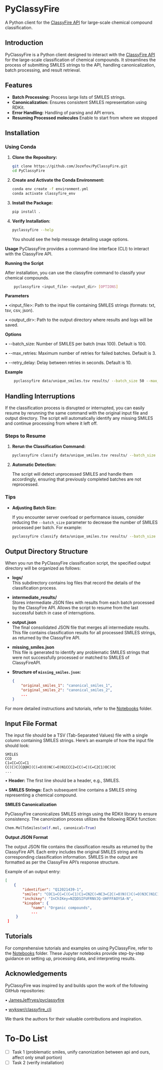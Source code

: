 # PyClassyFire

A Python client for the [ClassyFire API](http://classyfire.wishartlab.com/) for large-scale chemical compound classification.

## Introduction

PyClassyFire is a Python client designed to interact with the [ClassyFire API](http://classyfire.wishartlab.com/) for the large-scale classification of chemical compounds. It streamlines the process of submitting SMILES strings to the API, handling canonicalization, batch processing, and result retrieval.

## Features

- **Batch Processing:** Process large lists of SMILES strings.
- **Canonicalization:** Ensures consistent SMILES representation using RDKit.
- **Error Handling:** Handling of parsing and API errors.
- **Resuming Processed molecules** Enable to start from where we stopped


## Installation

### Using Conda

1. **Clone the Repository:**

   ```bash
   git clone https://github.com/Jozefov/PyClassyFire.git
   cd PyClassyFire
	```
2.  **Create and Activate the Conda Environment:**
	```bash
	conda env create -f environment.yml
	conda activate classyfire_env
	```
 3. **Install the Package:**
	```bash
	pip install .
	```
4. **Verify Installation:**
    ```bash
	pyclassyfire --help
	```
    You should see the help message detailing usage options.

**Usage**
PyClassyFire provides a command-line interface (CLI) to interact with the ClassyFire API.

**Running the Script**

After installation, you can use the classyfire command to classify your chemical compounds.

```bash
	pyclassyfire <input_file> <output_dir> [OPTIONS]
```

**Parameters**

•  <input_file>: Path to the input file containing SMILES strings (formats: txt, tsv, csv, json).

•  <output_dir>: Path to the output directory where results and logs will be saved.

  

**Options**

•  --batch_size: Number of SMILES per batch (max 100). Default is 100.

•  --max_retries: Maximum number of retries for failed batches. Default is 3.

•  --retry_delay: Delay between retries in seconds. Default is 10.

**Example**

```bash
	pyclassyfire data/unique_smiles.tsv results/ --batch_size 50 --max_retries 5 --retry_delay 15
```

## Handling Interruptions

If the classification process is disrupted or interrupted, you can easily resume by rerunning the same command with the original input file and output directory. The script will automatically identify any missing SMILES and continue processing from where it left off.

### Steps to Resume

1. **Rerun the Classification Command:**

    ```bash
    pyclassyfire classify data/unique_smiles.tsv results/ --batch_size 50 --max_retries 5 --retry_delay 15
    ```

2. **Automatic Detection:**

    The script will detect unprocessed SMILES and handle them accordingly, ensuring that previously completed batches are not reprocessed.

### Tips

- **Adjusting Batch Size:**

    If you encounter server overload or performance issues, consider reducing the `--batch_size` parameter to decrease the number of SMILES processed per batch. For example:

    ```bash
    pyclassyfire classify data/unique_smiles.tsv results/ --batch_size 25 --max_retries 5 --retry_delay 15
    ```

## Output Directory Structure

When you run the PyClassyFire classification script, the specified output directory will be organized as follows:

- **logs/**  
  This subdirectory contains log files that record the details of the classification process.


- **intermediate_results/**  
  Stores intermediate JSON files with results from each batch processed by the ClassyFire API.  Allows the script to resume from the last successful batch in case of interruptions.


- **output.json**  
  The final consolidated JSON file that merges all intermediate results. This file contains classification results for all processed SMILES strings, as returned by the ClassyFire API.


- **missing_smiles.json**  
  This file is generated to identify any problematic SMILES strings that were not successfully processed or matched to SMILES of ClassyFireAPI.  
  
- **Structure of `missing_smiles.json`:**
  
  ```json
  {
      "original_smiles_1": "canonical_smiles_1",
      "original_smiles_2": "canonical_smiles_2",
      ...
  }
  
For more detailed instructions and tutorials, refer to the [Notebooks](notebooks/) folder.

## Input File Format

The input file should be a TSV (Tab-Separated Values) file with a single column containing SMILES strings. Here’s an example of how the input file should look:

```tsv
SMILES
CCO
C1=CC=CC=C1
CC(C)C[C@@H](C(=O)O)NC(=O)N1CCC2=CC(=C(C=C2C1)OC)OC
...
```


•  **Header:** The first line should be a header, e.g., SMILES.

•  **SMILES Strings:** Each subsequent line contains a SMILES string representing a chemical compound.

**SMILES Canonicalization**

PyClassyFire canonicalizes SMILES strings using the RDKit library to ensure consistency. The canonization process utilizes the following RDKit function:
```python
Chem.MolToSmiles(self.mol, canonical=True)
```

**Output JSON Format**

The output JSON file contains the classification results as returned by the ClassyFire API. Each entry includes the original SMILES string and its corresponding classification information. SMILES in the output are formatted as per the ClassyFire API’s response structure.

Example of an output entry:
```json
[
    {
        "identifier": "Q12021439-1",
        "smiles": "COC1=CC=C(C=C1)C1=CN2C(=NC3=C2C(=O)N(C)C(=O)N3C)N1C1=C2OCCOC2=CC=C1",
        "inchikey": "InChIKey=NZQDSIFUFRNVJQ-UHFFFAOYSA-N",
        "kingdom": {
            "name": "Organic compounds",
            ...
     }
 ]
```

## Tutorials

  

For comprehensive tutorials and examples on using PyClassyFire, refer to the [Notebooks](notebooks/) folder. These Jupyter notebooks provide step-by-step guidance on setting up, processing data, and interpreting results.

## Acknowledgements

  

PyClassyFire was inspired by and builds upon the work of the following GitHub repositories:

•  [JamesJeffryes/pyclassyfire](https://github.com/JamesJeffryes/pyclassyfire.git)

•  [wykswr/classyfire_cli](https://github.com/wykswr/classyfire_cli.git)

  

We thank the authors for their valuable contributions and inspiration.

# To-Do List

- [ ] Task 1 (problematic smiles, unify canonization between api and ours, affect only small portion)
- [ ] Task 2 (verify installation)
